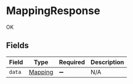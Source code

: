 # MappingResponse

OK


## Fields

| Field                                     | Type                                      | Required                                  | Description                               |
| ----------------------------------------- | ----------------------------------------- | ----------------------------------------- | ----------------------------------------- |
| `data`                                    | [Mapping](../../models/shared/mapping.md) | :heavy_minus_sign:                        | N/A                                       |